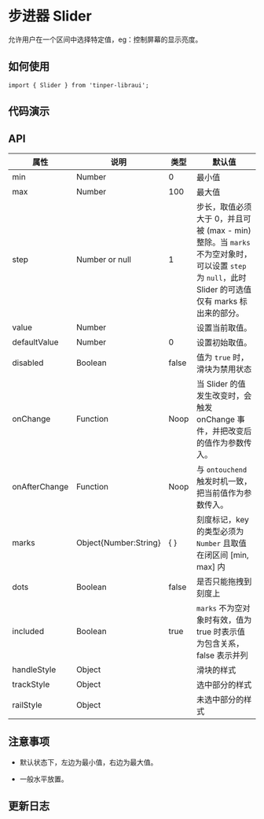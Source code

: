 # 步进器 Slider

允许用户在一个区间中选择特定值，eg：控制屏幕的显示亮度。

## 如何使用

```
import { Slider } from 'tinper-libraui';

```

## 代码演示


## API

| 属性 | 说明 | 类型 | 默认值 |
|----|-----|------|------|
| min    |  Number     | 0     | 最小值 |
| max    |  Number     | 100    | 最大值 |
| step    |  Number or null     | 1    | 步长，取值必须大于 0，并且可被 (max - min) 整除。当 `marks` 不为空对象时，可以设置 `step` 为 `null`，此时 Slider 的可选值仅有 marks 标出来的部分。 |
| value    |  Number  |     | 设置当前取值。 |
| defaultValue    |  Number   | 0     | 设置初始取值。|
| disabled    |  Boolean     | false    | 值为 `true` 时，滑块为禁用状态 |
| onChange    |  Function     | Noop    | 当 Slider 的值发生改变时，会触发 onChange 事件，并把改变后的值作为参数传入。 |
| onAfterChange    |  Function     | Noop    | 与 `ontouchend` 触发时机一致，把当前值作为参数传入。 |
| marks   |  Object{Number:String}     | { }    | 刻度标记，key 的类型必须为 `Number` 且取值在闭区间 [min, max] 内 |
| dots   |  Boolean     | false    | 是否只能拖拽到刻度上 |
| included  |  Boolean     | true    | `marks` 不为空对象时有效，值为 true 时表示值为包含关系，false 表示并列 |
| handleStyle  |  Object    |    | 滑块的样式  |
| trackStyle  | Object     |    | 选中部分的样式 |
| railStyle  |  Object     |   | 未选中部分的样式 |



## 注意事项

- 默认状态下，左边为最小值，右边为最大值。

- 一般水平放置。

## 更新日志
